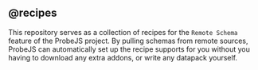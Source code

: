 ## @recipes

This repository serves as a collection of recipes for the `Remote Schema` feature of the ProbeJS project. By pulling schemas from remote sources, ProbeJS can automatically set up the recipe supports for you without you having to download any extra addons, or write any datapack yourself.
